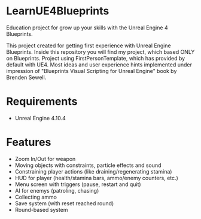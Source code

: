 # LearnUE4Blueprints
Education project for grow up your skills with the Unreal Engine 4 Blueprints.

This project created for getting first experience with Unreal Engine Blueprints. Inside this repository you will find my project, which based ONLY on Blueprints. Project using FirstPersonTemplate, which has provided by default with UE4. Most ideas and user experience hints implemented under impression of "Blueprints Visual Scripting for Unreal Engine" book by Brenden Sewell.

# Requirements
- Unreal Engine 4.10.4

# Features
- Zoom In/Out for weapon
- Moving objects with constraints, particle effects and sound
- Constraining player actions (like draining/regenerating stamina)
- HUD for player (health/stamina bars, ammo/enemy counters, etc.)
- Menu screen with triggers (pause, restart and quit)
- AI for enemys (patroling, chasing)
- Collecting ammo
- Save system (with reset reached round)
- Round-based system
